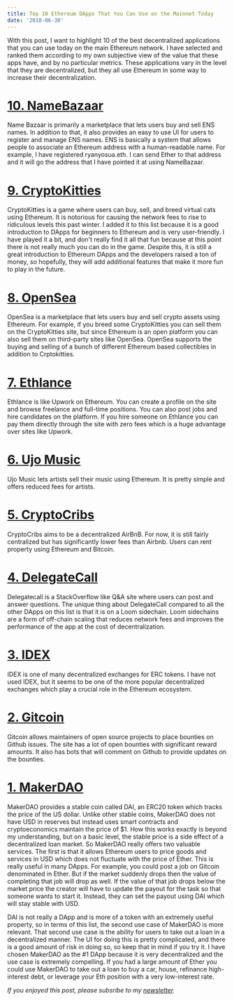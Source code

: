 ```yaml
---
title: Top 10 Ethereum DApps That You Can Use on the Mainnet Today
date: '2018-06-30'
---
```


With this post, I want to highlight 10 of the best decentralized applications that you can use today on the main Ethereum network. I have selected and ranked them according to my own subjective view of the value that these apps have, and by no particular metrics. These applications vary in the level that they are decentralized, but they all use Ethereum in some way to increase their decentralization.

# [10. NameBazaar](https://namebazaar.io)

Name Bazaar is primarily a marketplace that lets users buy and sell ENS names. In addition to that, it also provides an easy to use UI for users to register and manage ENS names. ENS is basically a system that allows people to associate an Ethereum address with a human-readable name. For example, I have registered ryanyosua.eth. I can send Ether to that address and it will go the address that I have pointed it at using NameBazaar.

# [9. CryptoKitties](https://www.cryptokitties.co)

CryptoKitties is a game where users can buy, sell, and breed virtual cats using Ethereum. It is notorious for causing the network fees to rise to ridiculous levels this past winter. I added it to this list because it is a good introduction to DApps for beginners to Ethereum and is very user-friendly. I have played it a bit, and don't really find it all that fun because at this point there is not really much you can do in the game. Despite this, it is still a great introduction to Ethereum DApps and the developers raised a ton of money, so hopefully, they will add additional features that make it more fun to play in the future.

# [8. OpenSea](https://opensea.io/assets)

OpenSea is a marketplace that lets users buy and sell crypto assets using Ethereum. For example, if you breed some CryptoKitties you can sell them on the CryptoKitties site, but since Ethereum is an open platform you can also sell them on third-party sites like OpenSea. OpenSea supports the buying and selling of a bunch of different Ethereum based collectibles in addition to Crptokitties.

# [7. Ethlance](https://ethlance.com/#/find/work)

Ethlance is like Upwork on Ethereum. You can create a profile on the site and browse freelance and full-time positions. You can also post jobs and hire candidates on the platform. If you hire someone on Ethlance you can pay them directly through the site with zero fees which is a huge advantage over sites like Upwork.

# [6. Ujo Music](https://ujomusic.com/portal/discover)

Ujo Music lets artists sell their music using Ethereum. It is pretty simple and offers reduced fees for artists.

# [5. CryptoCribs](https://www.cryptocribs.com/)

CryptoCribs aims to be a decentralized AirBnB. For now, it is still fairly centralized but has significantly lower fees than Airbnb. Users can rent property using Ethereum and Bitcoin.

# [4. DelegateCall](https://delegatecall.com/)

Delegatecall is a StackOverflow like Q&A site where users can post and answer questions. The unique thing about DelegateCall compared to all the other DApps on this list is that it is on a Loom sidechain. Loom sidechains are a form of off-chain scaling that reduces network fees and improves the performance of the app at the cost of decentralization.

# [3. IDEX](https://idex.market/)

IDEX is one of many decentralized exchanges for ERC tokens. I have not used IDEX, but it seems to be one of the more popular decentralized exchanges which play a crucial role in the Ethereum ecosystem.

# [2. Gitcoin](https://gitcoin.co/explorer)

Gitcoin allows maintainers of open source projects to place bounties on Github issues. The site has a lot of open bounties with significant reward amounts. It also has bots that will comment on Github to provide updates on the bounties.

# [1. MakerDAO](https://dai.makerdao.com/)

MakerDAO provides a stable coin called DAI, an ERC20 token which tracks the price of the US dollar. Unlike other stable coins, MakerDAO does not have USD in reserves but instead uses smart contracts and cryptoeconomics maintain the price of \$1. How this works exactly is beyond my understanding, but on a basic level, the stable price is a side effect of a decentralized loan market. So MakerDAO really offers two valuable services. The first is that it allows Ethereum users to price goods and services in USD which does not fluctuate with the price of Ether. This is really useful in many DApps. For example, you could post a job on Gitcoin denominated in Ether. But if the market suddenly drops then the value of completing that job will drop as well. If the value of that job drops below the market price the creator will have to update the payout for the task so that someone wants to start it. Instead, they can set the payout using DAI which will stay stable with USD.

DAI is not really a DApp and is more of a token with an extremely useful property, so in terms of this list, the second use case of MakerDAO is more relevant. That second use case is the ability for users to take out a loan in a decentralized manner. The UI for doing this is pretty complicated, and there is a good amount of risk in doing so, so keep that in mind if you try it. I have chosen MakerDAO as the #1 DApp because it is very decentralized and the use case is extremely compelling. If you had a large amount of Ether you could use MakerDAO to take out a loan to buy a car, house, refinance high-interest debt, or leverage your Eth position with a very low-interest rate.

_If you enjoyed this post, please subsribe to my [newsletter](http://eepurl.com/c8xBc9)._
